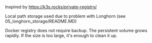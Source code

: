 Inspired by https://k3s.rocks/private-registry/

Local path storage used due to problem with Longhorn (see 05_longhorn_storage/README.MD)

Docker registry does not require backup. The persistent volume grows rapidly. If the size is too large, it's enough to clean it up.